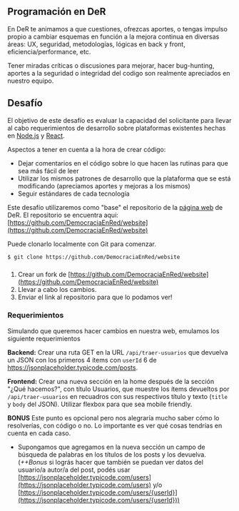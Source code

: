 ##  Programación en DeR
En DeR te animamos a que cuestiones, ofrezcas aportes, o tengas impulso propio a cambiar esquemas en función a la mejora continua en diversas áreas: UX, seguridad, metodologías, lógicas en back y front, eficiencia/performance, etc.

Tener miradas críticas o discusiones para mejorar, hacer bug-hunting, aportes a la seguridad o integridad del codigo son realmente apreciados en nuestro equipo. 

## Desafío
El objetivo de este desafío es evaluar la capacidad del solicitante para llevar al cabo requerimientos de desarrollo sobre plataformas existentes hechas en [Node.js](https://nodejs.org/) y [React](reactjs.org/).

Aspectos a tener en cuenta a la hora de crear código:
- Dejar comentarios en el código sobre lo que hacen las rutinas para que sea más fácil de leer
- Utilizar los mismos patrones de desarrollo que la plataforma que se está modificando (apreciamos aportes y mejoras a los mismos)
- Seguir estándares de cada tecnología

Este desafío utilizaremos como "base" el repositorio de la [página web](https://democraciaenred.org/) de DeR. El repositorio se encuentra aqui: [https://github.com/DemocraciaEnRed/website](https://github.com/DemocraciaEnRed/website)

Puede clonarlo localmente con Git para comenzar.

```
$ git clone https://github.com/DemocraciaEnRed/website
```

### 

1. Crear un fork de [https://github.com/DemocraciaEnRed/website](https://github.com/DemocraciaEnRed/website)
2. Llevar a cabo los cambios. 
3. Enviar el link al repositorio para que lo podamos ver!

### Requerimientos

Simulando que queremos hacer cambios en nuestra web, emulamos los siguiente requerimientos

__Backend:__
Crear una ruta GET en la URL `/api/traer-usuarios` que devuelva un JSON con los primeros 4 ítems con `userId` 6 de https://jsonplaceholder.typicode.com/posts. 

__Frontend:__
Crear una nueva sección en la home después de la sección "¿Qué hacemos?", con título Usuarios, que muestre los ítems devueltos por `/api/traer-usuarios` en recuadros con sus respectivos título y texto (`title` y `body` del JSON). Utilizar flexbox para que sea mobile friendly.

__BONUS__
Este punto es opcional pero nos alegraría mucho saber cómo lo resolverías, con código o no. Lo importante es ver qué cosas tendrías en cuenta en cada caso.

- Supongamos que agregamos en la nueva sección un campo de búsqueda de palabras en los títulos de los posts y los devuelva. (*++Bonus* si lográs hacer que también se puedan ver datos del usuario/a autor/a del post, podés usar [https://jsonplaceholder.typicode.com/users](https://jsonplaceholder.typicode.com/users) y/o [https://jsonplaceholder.typicode.com/users/{userId}](https://jsonplaceholder.typicode.com/users/{userId}))
